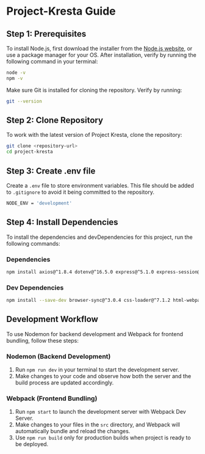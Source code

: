 # Project-Kresta Guide

## Step 1: Prerequisites

To install Node.js, first download the installer from the [Node.js website](https://nodejs.org/), or use a package manager for your OS. After installation, verify by running the following command in your terminal:

```bash
node -v
npm -v
```

Make sure Git is installed for cloning the repository. Verify by running:
```bash
git --version
```

## Step 2: Clone Repository

To work with the latest version of Project Kresta, clone the repository:
```bash
git clone <repository-url>
cd project-kresta
```

## Step 3: Create .env file

Create a `.env` file to store environment variables. This file should be added to `.gitignore` to avoid it being committed to the repository.
```bash
NODE_ENV = 'development'
```

## Step 4: Install Dependencies

To install the dependencies and devDependencies for this project, run the following commands:

### Dependencies
```bash
npm install axios@^1.8.4 dotenv@^16.5.0 express@^5.1.0 express-session@^1.18.1
```

### Dev Dependencies
```bash
npm install --save-dev browser-sync@^3.0.4 css-loader@^7.1.2 html-webpack-plugin@^5.6.3 mini-css-extract-plugin@^2.9.2 nodemon@^3.1.9 sass@^1.86.3 sass-loader@^16.0.5 style-loader@^4.0.0 webpack@^5.99.5 webpack-cli@^6.0.1 webpack-dev-server@^5.2.1
```

## Development Workflow
To use Nodemon for backend development and Webpack for frontend bundling, follow these steps:

### Nodemon (Backend Development)
1. Run `npm run dev` in your terminal to start the development server.
2. Make changes to your code and observe how both the server and the build process are updated accordingly.

### Webpack (Frontend Bundling)
1. Run `npm start` to launch the development server with Webpack Dev Server.
2. Make changes to your files in the `src` directory, and Webpack will automatically bundle and reload the changes.
3. Use `npm run build` only for production builds when project is ready to be deployed.